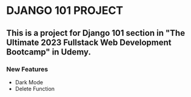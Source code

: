 # DJANGO 101 PROJECT
This is a project for Django 101 section in "The Ultimate 2023 Fullstack Web Development Bootcamp" in Udemy. 
---
### New Features
* Dark Mode
* Delete Function